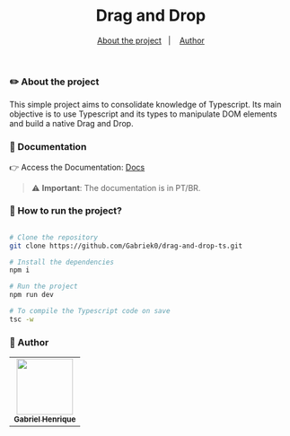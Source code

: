 <!-- <p align="center">
  <img src="" width="200">
</p> -->

<h1 align="center">Drag and Drop</h1>

<div align="center">
  <a href="#About the project">About the project</a>&nbsp;&nbsp;&nbsp;|&nbsp;&nbsp;&nbsp;
<!--   <a href="#Documentation">Documentation</a>&nbsp;&nbsp;&nbsp;|&nbsp;&nbsp;&nbsp; -->
  <a href="#-Author">Author</a>
</div>

&nbsp;
&nbsp;

### ✏️ About the project

This simple project aims to consolidate knowledge of Typescript. Its main objective is to use Typescript and its types to manipulate DOM elements and build a native Drag and Drop.

### 📄 Documentation

👉 Access the Documentation: [Docs](https://clever-path-712.notion.site/Drag-Drop-Typescript-22896a7ff50d4ae3a11ea69d8f4e72e9)

> :warning: **Important**: The documentation is in PT/BR.

<!-- ### ✏️ Concepts used

- [x] Teste
- [x] Teste
- [ ] Teste -->

### 🤔 How to run the project?

```bash

# Clone the repository
git clone https://github.com/Gabriek0/drag-and-drop-ts.git

# Install the dependencies
npm i

# Run the project
npm run dev

# To compile the Typescript code on save
tsc -w

```

### 🧑 Author

<table>
  <tr>
    <td align="center">
      <a href="https://github.com/Gabriek0">
        <img src='https://avatars.githubusercontent.com/u/89749843?v=4' width="100px;" alt=""/>
        <br />
          <sub>
            <b>Gabriel Henrique</b>
          </sub>
      </a>
    </td>

  </tr>
</table>
